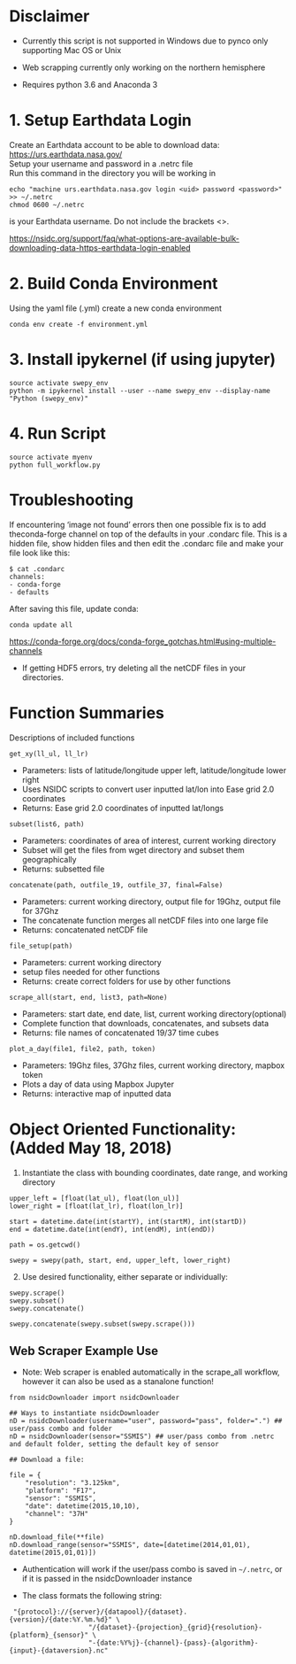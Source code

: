 # Disclaimer

* Currently this script is not supported in Windows due to pynco only supporting Mac OS or Unix   

* Web scrapping currently only working on the northern hemisphere  

* Requires python 3.6 and Anaconda 3

# 1. Setup Earthdata Login
Create an Earthdata account to be able to download data: https://urs.earthdata.nasa.gov/  
Setup your username and password in a .netrc file  
Run this command in the directory you will be working in

	echo "machine urs.earthdata.nasa.gov login <uid> password <password>" >> ~/.netrc
	chmod 0600 ~/.netrc
<uid> is your Earthdata username. Do not include the brackets <>.

https://nsidc.org/support/faq/what-options-are-available-bulk-downloading-data-https-earthdata-login-enabled

# 2. Build Conda Environment
Using the yaml file (.yml) create a new conda environment

    conda env create -f environment.yml
# 3. Install ipykernel (if using jupyter)
	source activate swepy_env
	python -m ipykernel install --user --name swepy_env --display-name "Python (swepy_env)"
# 4. Run Script
    source activate myenv
    python full_workflow.py

# Troubleshooting

If encountering ‘image not found’ errors then one possible fix is to add theconda-forge channel on top of the defaults in your .condarc file. This is a hidden file, show hidden files and then edit the .condarc file and make your file look like this:

    $ cat .condarc
    channels:
    - conda-forge
    - defaults

After saving this file, update conda:

    conda update all

https://conda-forge.org/docs/conda-forge_gotchas.html#using-multiple-channels

* If getting HDF5 errors, try deleting all the netCDF files in your directories.


# Function Summaries
Descriptions of included functions
```{python}
get_xy(ll_ul, ll_lr)
```
* Parameters: lists of latitude/longitude upper left, latitude/longitude lower right  
* Uses NSIDC scripts to convert user inputted lat/lon into Ease grid 2.0 coordinates  
* Returns: Ease grid 2.0 coordinates of inputted lat/longs
```{python}
subset(list6, path)
```
* Parameters: coordinates of area of interest, current working directory  
* Subset will get the files from wget directory and subset them geographically  
* Returns: subsetted file
```{python}
concatenate(path, outfile_19, outfile_37, final=False)
```
* Parameters: current working directory, output file for 19Ghz, output file for 37Ghz
* The concatenate function merges all netCDF files into one large file  
* Returns: concatenated netCDF file
```{python}
file_setup(path)
```
* Parameters: current working directory  
* setup files needed for other functions  
* Returns: create correct folders for use by other functions
```{python}
scrape_all(start, end, list3, path=None)
```
* Parameters: start date, end date, list, current working directory(optional)  
* Complete function that downloads, concatenates, and subsets data  
* Returns: file names of concatenated 19/37 time cubes
```{python}
plot_a_day(file1, file2, path, token)
```
* Parameters: 19Ghz files, 37Ghz files, current working directory, mapbox token  
* Plots a day of data using Mapbox Jupyter  
* Returns: interactive map of inputted data

# Object Oriented Functionality: (Added May 18, 2018)

1. Instantiate the class with bounding coordinates, date range, and working directory

```{python}
upper_left = [float(lat_ul), float(lon_ul)]
lower_right = [float(lat_lr), float(lon_lr)]

start = datetime.date(int(startY), int(startM), int(startD))
end = datetime.date(int(endY), int(endM), int(endD))

path = os.getcwd()

swepy = swepy(path, start, end, upper_left, lower_right)
```
2. Use desired functionality, either separate or individually:

```{python}
swepy.scrape()
swepy.subset()
swepy.concatenate()

swepy.concatenate(swepy.subset(swepy.scrape()))
```

## Web Scraper Example Use

* Note: Web scraper is enabled automatically in the scrape_all workflow, however it can also be used as a stanalone function!

```{python}
from nsidcDownloader import nsidcDownloader

## Ways to instantiate nsidcDownloader
nD = nsidcDownloader(username="user", password="pass", folder=".") ## user/pass combo and folder
nD = nsidcDownloader(sensor="SSMIS") ## user/pass combo from .netrc and default folder, setting the default key of sensor

## Download a file:

file = {
    "resolution": "3.125km",
    "platform": "F17",
    "sensor": "SSMIS",
    "date": datetime(2015,10,10),
    "channel": "37H"
}

nD.download_file(**file)
nD.download_range(sensor="SSMIS", date=[datetime(2014,01,01), datetime(2015,01,01)])
```

* Authentication will work if the user/pass combo is saved in `~/.netrc`, or if it is passed in the nsidcDownloader instance

* The class formats the following string:

```
 "{protocol}://{server}/{datapool}/{dataset}.{version}/{date:%Y.%m.%d}" \
                    "/{dataset}-{projection}_{grid}{resolution}-{platform}_{sensor}" \
                    "-{date:%Y%j}-{channel}-{pass}-{algorithm}-{input}-{dataversion}.nc"
```
